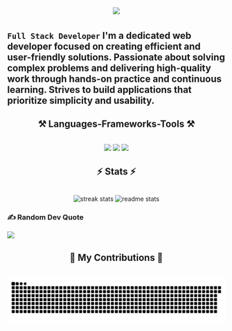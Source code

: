 <h1 align="center">
    <img src="https://readme-typing-svg.herokuapp.com/?font=Righteous&size=35&center=true&vCenter=true&width=500&height=70&duration=4000&lines=Hi+There👋.+I'm+Leo+😎;" />
</h1>

## **`Full Stack Developer`** I'm a dedicated web developer focused on creating efficient and user-friendly solutions. Passionate about solving complex problems and delivering high-quality work through hands-on practice and continuous learning. Strives to build applications that prioritize simplicity and usability.

<h2 align="center">⚒️ Languages-Frameworks-Tools ⚒️</h2>
<br/>
<div align="center">
    <img src="https://skillicons.dev/icons?i=js,htmx,php,ts,react,nextjs,laravel,tailwind,git,figma,npm,pnpm,webpack" />
    <img src="https://skillicons.dev/icons?i=github,electron,mysql,firebase,nginx,postman" />
    <img src="https://skillicons.dev/icons?i=notion,vscode" />
</div>

<h2 align="center">⚡ Stats ⚡</h2>
<br>
<div align=center>
  <img width=390 src="https://github-readme-streak-stats-salesp07.vercel.app/?user=Fayzullo07&count_private=true&theme=tokyonight&border_radius=10" alt="streak stats"/>
  <img width=390 src="https://github-readme-stats-salesp07.vercel.app/api?username=Fayzullo07&count_private=true&show_icons=true&theme=tokyonight&rank_icon=github&border_radius=10" alt="readme stats" />
</div>

### ✍️ Random Dev Quote

![](https://quotes-github-readme.vercel.app/api?type=horizontal&theme=radical)

<div align="center">
  <h2>🐍 My Contributions 🐍</h2>
  <br>
  <img alt="snake eating my contributions" src="https://raw.githubusercontent.com/Fayzullo07/Fayzullo07/output/github-contribution-grid-snake.svg" />
</div>
